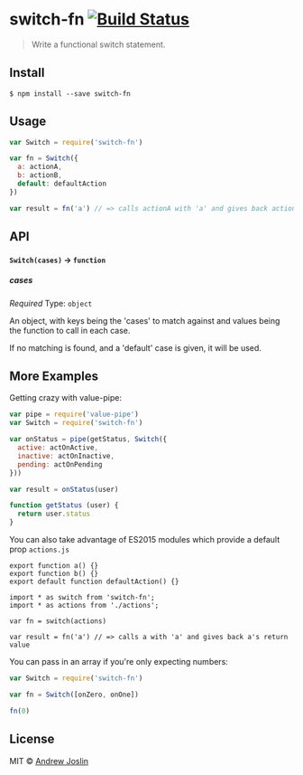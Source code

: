 # switch-fn [![Build Status](https://travis-ci.org/ajoslin/switch-fn.svg?branch=master)](https://travis-ci.org/ajoslin/switch-fn)

> Write a functional switch statement.

## Install

```
$ npm install --save switch-fn
```

## Usage

```js
var Switch = require('switch-fn')

var fn = Switch({
  a: actionA,
  b: actionB,
  default: defaultAction
})

var result = fn('a') // => calls actionA with 'a' and gives back actionA's return value
```

## API

#### `Switch(cases)` -> `function`

##### cases

*Required*
Type: `object`

An object, with keys being the 'cases' to match against and values being the function to call in each case.

If no matching is found, and a 'default' case is given, it will be used.

## More Examples

Getting crazy with value-pipe:

```js
var pipe = require('value-pipe')
var Switch = require('switch-fn')

var onStatus = pipe(getStatus, Switch({
  active: actOnActive,
  inactive: actOnInactive,
  pending: actOnPending
}))

var result = onStatus(user)

function getStatus (user) {
  return user.status
}
```

You can also take advantage of ES2015 modules which provide a default prop
`actions.js`
```es6
export function a() {}
export function b() {}
export default function defaultAction() {}
```
```es6
import * as switch from 'switch-fn';
import * as actions from './actions';

var fn = switch(actions)

var result = fn('a') // => calls a with 'a' and gives back a's return value
```

You can pass in an array if you're only expecting numbers:

```js
var Switch = require('switch-fn')

var fn = Switch([onZero, onOne])

fn(0)
```

## License

MIT © [Andrew Joslin](http://ajoslin.com)
